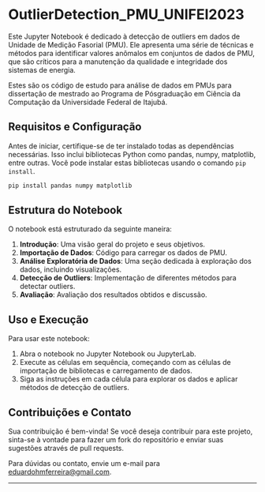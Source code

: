 # OutlierDetection_PMU_UNIFEI2023
Este Jupyter Notebook é dedicado à detecção de outliers em dados de Unidade de Medição Fasorial (PMU). Ele apresenta uma série de técnicas e métodos para identificar valores anômalos em conjuntos de dados de PMU, que são críticos para a manutenção da qualidade e integridade dos sistemas de energia.

Estes são os código de estudo para análise de dados em PMUs para dissertação de mestrado ao Programa de Pósgraduação em Ciência da Computação da Universidade Federal de Itajubá.

## Requisitos e Configuração

Antes de iniciar, certifique-se de ter instalado todas as dependências necessárias. Isso inclui bibliotecas Python como pandas, numpy, matplotlib, entre outras. Você pode instalar estas bibliotecas usando o comando `pip install`.

```bash
pip install pandas numpy matplotlib
```

## Estrutura do Notebook

O notebook está estruturado da seguinte maneira:

1. **Introdução**: Uma visão geral do projeto e seus objetivos.
2. **Importação de Dados**: Código para carregar os dados de PMU.
3. **Análise Exploratória de Dados**: Uma seção dedicada à exploração dos dados, incluindo visualizações.
4. **Detecção de Outliers**: Implementação de diferentes métodos para detectar outliers.
5. **Avaliação**: Avaliação dos resultados obtidos e discussão.

## Uso e Execução

Para usar este notebook:

1. Abra o notebook no Jupyter Notebook ou JupyterLab.
2. Execute as células em sequência, começando com as células de importação de bibliotecas e carregamento de dados.
3. Siga as instruções em cada célula para explorar os dados e aplicar métodos de detecção de outliers.

## Contribuições e Contato

Sua contribuição é bem-vinda! Se você deseja contribuir para este projeto, sinta-se à vontade para fazer um fork do repositório e enviar suas sugestões através de pull requests.

Para dúvidas ou contato, envie um e-mail para [eduardohmferreira@gmail.com](mailto:eduardohmferreira@gmail.com).

---
